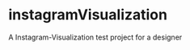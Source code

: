 instagramVisualization
======================

A Instagram-Visualization test project for a designer
